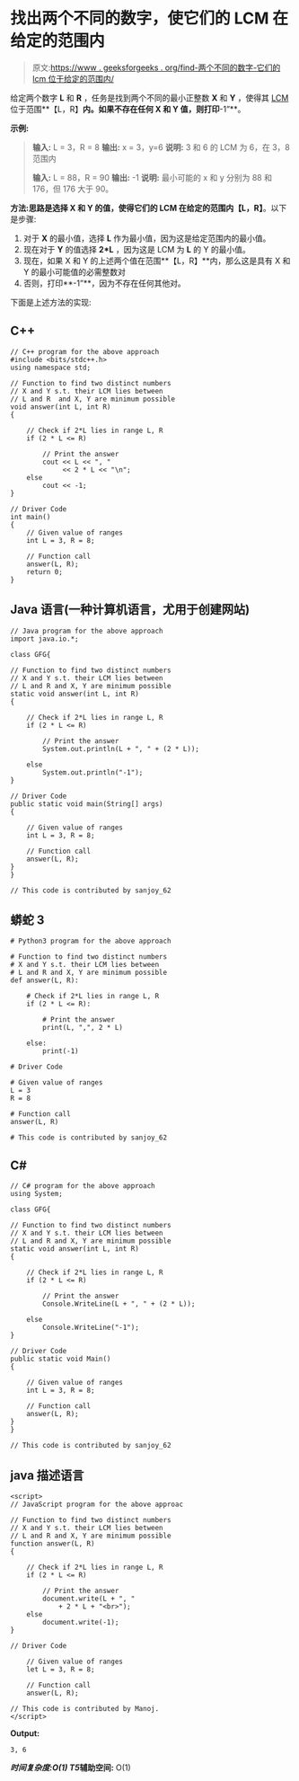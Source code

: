 # 找出两个不同的数字，使它们的 LCM 在给定的范围内

> 原文:[https://www . geeksforgeeks . org/find-两个不同的数字-它们的 lcm 位于给定的范围内/](https://www.geeksforgeeks.org/find-two-distinct-numbers-such-that-their-lcm-lies-in-given-range/)

给定两个数字 **L** 和 **R** ，任务是找到两个不同的最小正整数 **X** 和 **Y** ，使得其 [LCM](https://www.geeksforgeeks.org/lcm-gq/) 位于范围**【L，R】**内。如果不存在任何 X 和 Y 值，则打印**-1”**。

**示例:**

> **输入:** L = 3，R = 8
> **输出:** x = 3，y=6
> **说明:**
> 3 和 6 的 LCM 为 6，在 3，8 范围内
> 
> **输入:** L = 88，R = 90
> **输出:** -1
> **说明:**
> 最小可能的 x 和 y 分别为 88 和 176，但 176 大于 90。

**方法:**思路是选择 X 和 Y 的值，使得它们的 LCM 在给定的范围内**【L，R】**。以下是步骤:

1.  对于 **X** 的最小值，选择 **L** 作为最小值，因为这是给定范围内的最小值。
2.  现在对于 **Y** 的值选择 **2*L** ，因为这是 LCM 为 **L** 的 Y 的最小值。
3.  现在，如果 X 和 Y 的上述两个值在范围**【L，R】**内，那么这是具有 X 和 Y 的最小可能值的必需整数对
4.  否则，打印**-1”**，因为不存在任何其他对。

下面是上述方法的实现:

## C++

```
// C++ program for the above approach
#include <bits/stdc++.h>
using namespace std;

// Function to find two distinct numbers
// X and Y s.t. their LCM lies between
// L and R  and X, Y are minimum possible
void answer(int L, int R)
{

    // Check if 2*L lies in range L, R
    if (2 * L <= R)

        // Print the answer
        cout << L << ", "
             << 2 * L << "\n";
    else
        cout << -1;
}

// Driver Code
int main()
{
    // Given value of ranges
    int L = 3, R = 8;

    // Function call
    answer(L, R);
    return 0;
}
```

## Java 语言(一种计算机语言，尤用于创建网站)

```
// Java program for the above approach
import java.io.*;

class GFG{

// Function to find two distinct numbers
// X and Y s.t. their LCM lies between
// L and R and X, Y are minimum possible
static void answer(int L, int R)
{

    // Check if 2*L lies in range L, R
    if (2 * L <= R)

        // Print the answer
        System.out.println(L + ", " + (2 * L));

    else
        System.out.println("-1");
}

// Driver Code
public static void main(String[] args)
{

    // Given value of ranges
    int L = 3, R = 8;

    // Function call
    answer(L, R);
}
}

// This code is contributed by sanjoy_62
```

## 蟒蛇 3

```
# Python3 program for the above approach

# Function to find two distinct numbers
# X and Y s.t. their LCM lies between
# L and R and X, Y are minimum possible
def answer(L, R):

    # Check if 2*L lies in range L, R
    if (2 * L <= R):

        # Print the answer
        print(L, ",", 2 * L)

    else:
        print(-1)

# Driver Code

# Given value of ranges
L = 3
R = 8

# Function call
answer(L, R)

# This code is contributed by sanjoy_62
```

## C#

```
// C# program for the above approach
using System;

class GFG{

// Function to find two distinct numbers
// X and Y s.t. their LCM lies between
// L and R and X, Y are minimum possible
static void answer(int L, int R)
{

    // Check if 2*L lies in range L, R
    if (2 * L <= R)

        // Print the answer
        Console.WriteLine(L + ", " + (2 * L));

    else
        Console.WriteLine("-1");
}

// Driver Code
public static void Main()
{

    // Given value of ranges
    int L = 3, R = 8;

    // Function call
    answer(L, R);
}
}

// This code is contributed by sanjoy_62
```

## java 描述语言

```
<script>
// JavaScript program for the above approac

// Function to find two distinct numbers
// X and Y s.t. their LCM lies between
// L and R and X, Y are minimum possible
function answer(L, R)
{

    // Check if 2*L lies in range L, R
    if (2 * L <= R)

        // Print the answer
        document.write(L + ", "
            + 2 * L + "<br>");
    else
        document.write(-1);
}

// Driver Code

    // Given value of ranges
    let L = 3, R = 8;

    // Function call
    answer(L, R);

// This code is contributed by Manoj.
</script>
```

**Output:** 

```
3, 6
```

***时间复杂度:**O(1)*
T5**辅助空间:** O(1)